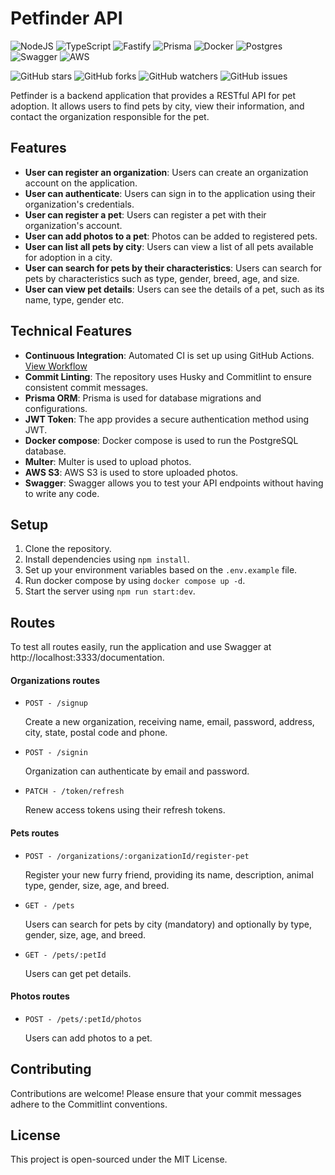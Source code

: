 Petfinder API 
==============

![NodeJS](https://img.shields.io/badge/node.js-6DA55F?style=for-the-badge&logo=node.js&logoColor=white) ![TypeScript](https://img.shields.io/badge/typescript-%23007ACC.svg?style=for-the-badge&logo=typescript&logoColor=white) ![Fastify](https://img.shields.io/badge/fastify-%23000000.svg?style=for-the-badge&logo=fastify&logoColor=white) ![Prisma](https://img.shields.io/badge/Prisma-3982CE?style=for-the-badge&logo=Prisma&logoColor=white) ![Docker](https://img.shields.io/badge/docker-%230db7ed.svg?style=for-the-badge&logo=docker&logoColor=white) ![Postgres](https://img.shields.io/badge/postgres-%23316192.svg?style=for-the-badge&logo=postgresql&logoColor=white) ![Swagger](https://img.shields.io/badge/-Swagger-%23Clojure?style=for-the-badge&logo=swagger&logoColor=white) ![AWS](https://img.shields.io/badge/AWS-%23FF9900.svg?style=for-the-badge&logo=amazon-aws&logoColor=white)

![GitHub stars](https://img.shields.io/github/stars/rauleffting/daily-diet-api?style=flat-square) ![GitHub forks](https://img.shields.io/github/forks/rauleffting/daily-diet-api?style=flat-square) ![GitHub watchers](https://img.shields.io/github/watchers/rauleffting/daily-diet-api?style=flat-square) ![GitHub issues](https://img.shields.io/github/issues/rauleffting/daily-diet-api?style=flat-square)

Petfinder is a backend application that provides a RESTful API for pet adoption. It allows users to find pets by city, view their information, and contact the organization responsible for the pet. 

Features
--------

*   **User can register an organization**: Users can create an organization account on the application.
*   **User can authenticate**: Users can sign in to the application using their organization's credentials.
*   **User can register a pet**: Users can register a pet with their organization's account.
*   **User can add photos to a pet**: Photos can be added to registered pets.
*   **User can list all pets by city**: Users can view a list of all pets available for adoption in a city.
*   **User can search for pets by their characteristics**: Users can search for pets by characteristics such as type, gender, breed, age, and size.
*   **User can view pet details**: Users can see the details of a pet, such as its name, type, gender etc.

Technical Features
--------

*   **Continuous Integration**: Automated CI is set up using GitHub Actions. [View Workflow](https://github.com/rauleffting/fitpass/actions)
*   **Commit Linting**: The repository uses Husky and Commitlint to ensure consistent commit messages.
*   **Prisma ORM**: Prisma is used for database migrations and configurations.
*   **JWT Token**: The app provides a secure authentication method using JWT.
*   **Docker compose**: Docker compose is used to run the PostgreSQL database.
*   **Multer**: Multer is used to upload photos.
*   **AWS S3**: AWS S3 is used to store uploaded photos.
*   **Swagger**: Swagger allows you to test your API endpoints without having to write any code.

Setup
-----

1.  Clone the repository.
2.  Install dependencies using `npm install`.
3.  Set up your environment variables based on the `.env.example` file.
4.  Run docker compose by using `docker compose up -d`.
4.  Start the server using `npm run start:dev`.

Routes
------

To test all routes easily, run the application and use Swagger at http://localhost:3333/documentation.

#### Organizations routes

* `POST - /signup`

  Create a new organization, receiving name, email, password, address, city, state, postal code and phone.

* `POST - /signin`

  Organization can authenticate by email and password.

* `PATCH - /token/refresh`

  Renew access tokens using their refresh tokens.

#### Pets routes

* `POST - /organizations/:organizationId/register-pet`

  Register your new furry friend, providing its name, description, animal type, gender, size, age, and breed.

* `GET - /pets`

  Users can search for pets by city (mandatory) and optionally by type, gender, size, age, and breed.

* `GET - /pets/:petId`

  Users can get pet details.

#### Photos routes

* `POST - /pets/:petId/photos`

  Users can add photos to a pet.

Contributing
------------

Contributions are welcome! Please ensure that your commit messages adhere to the Commitlint conventions.

License
-------

This project is open-sourced under the MIT License.
